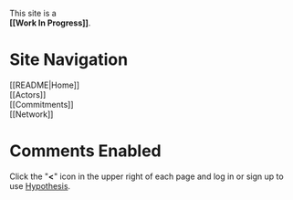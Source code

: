 This site is a  
**[[Work In Progress]]**.

# Site Navigation

[[README|Home]]  
[[Actors]]  
[[Commitments]]  
[[Network]]  

# Comments Enabled

Click the "**<**" icon in the upper right of each page and log in or sign up to use [Hypothesis](https://hypothes.is/).